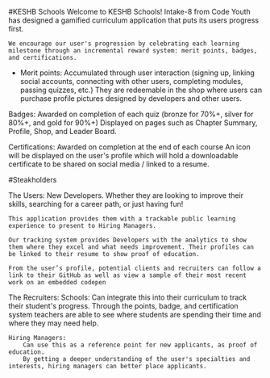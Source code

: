 #KESHB Schools
    Welcome to KESHB Schools!
    Intake-8 from Code Youth has designed a gamified curriculum application that puts its users progress first.

    We encourage our user's progression by celebrating each learning milestone through an incremental reward system: merit points, badges, and certifications.

- Merit points:
    Accumulated through user interaction (signing up, linking social accounts, connecting with other users, completing modules, passing quizzes, etc.)
    They are redeemable in the shop where users can purchase profile pictures designed by developers and other users.

Badges:
    Awarded on completion of each quiz (bronze for 70%+, silver for 80%+, and gold for 90%+)
    Displayed on pages such as Chapter Summary, Profile, Shop, and Leader Board.

Certifications:
    Awarded on completion at the end of each course 
    An icon will be displayed on the user's profile which will hold a downloadable certificate to be shared on social media / linked to a resume.



#Steakholders

The Users:
    New Developers. Whether they are looking to improve their skills, searching for a career path, or just having fun!

    This application provides them with a trackable public learning experience to present to Hiring Managers.

    Our tracking system provides Developers with the analytics to show them where they excel and what needs improvement. Their profiles can be linked to their resume to show proof of education.

    From the user’s profile, potential clients and recruiters can follow a link to their GitHub as well as view a sample of their most recent work on an embedded codepen

The Recruiters:
Schools:
Can integrate this into their curriculum to track their student's progress. Through the points, badge, and certification system teachers are able to see where students are spending their time and where they may need help.

    Hiring Managers:
        Can use this as a reference point for new applicants, as proof of education.
        By getting a deeper understanding of the user's specialties and interests, hiring managers can better place applicants.

